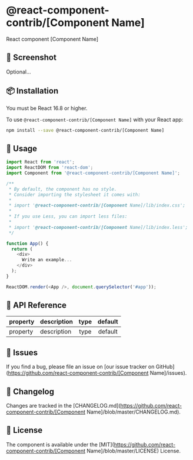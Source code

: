 # @react-component-contrib/[Component Name]

React component [Component Name]


## 👀 Screenshot

Optional...


## 📦 Installation

You must be React 16.8 or higher.

To use `@react-component-contrib/[Component Name]` with your React app:

```bash
npm install --save @react-component-contrib/[Component Name]
```


## 🔨 Usage

```JavaScript
import React from 'react';
import ReactDOM from 'react-dom';
import Component from '@react-component-contrib/[Component Name]';

/**
 * By default, the component has no style.
 * Consider importing the stylesheet it comes with:
 *
 * import '@react-component-contrib/[Component Name]/lib/index.css';
 *
 * If you use Less, you can import less files:
 *
 * import '@react-component-contrib/[Component Name]/lib/index.less';
 */

function App() {
  return (
    <div>
      Write an example...
    </div>
  );
}

ReactDOM.render(<App />, document.querySelector('#app'));
```


## 📝 API Reference

| property | description | type | default |
| -------- | ----------- | :--: | :-----: |
| property | description | type | default |


## 🐛 Issues

If you find a bug, please file an issue on [our issue tracker on GitHub](https://github.com/react-component-contrib/[Component Name]/issues).


## 🏁 Changelog

Changes are tracked in the [CHANGELOG.md](https://github.com/react-component-contrib/[Component Name]/blob/master/CHANGELOG.md).


## 📄 License

The component is available under the [MIT](https://github.com/react-component-contrib/[Component Name]/blob/master/LICENSE) License.
